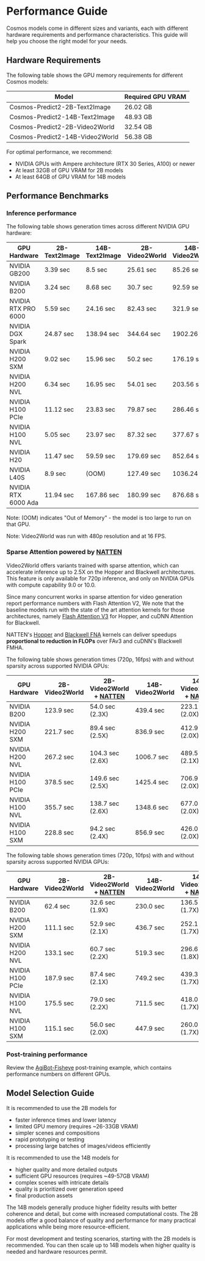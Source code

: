 # Performance Guide

Cosmos models come in different sizes and variants, each with different hardware requirements and performance characteristics. This guide will help you choose the right model for your needs.

## Hardware Requirements

The following table shows the GPU memory requirements for different Cosmos models:

| Model | Required GPU VRAM |
|-------|-------------------|
| Cosmos-Predict2-2B-Text2Image | 26.02 GB |
| Cosmos-Predict2-14B-Text2Image | 48.93 GB |
| Cosmos-Predict2-2B-Video2World | 32.54 GB |
| Cosmos-Predict2-14B-Video2World | 56.38 GB |

For optimal performance, we recommend:
* NVIDIA GPUs with Ampere architecture (RTX 30 Series, A100) or newer
* At least 32GB of GPU VRAM for 2B models
* At least 64GB of GPU VRAM for 14B models

## Performance Benchmarks

### Inference performance

The following table shows generation times across different NVIDIA GPU hardware:

| GPU Hardware | 2B-Text2Image | 14B-Text2Image | 2B-Video2World | 14B-Video2World |
|--------------|---------------|----------------|----------------|-----------------|
| NVIDIA GB200 | 3.39 sec | 8.5 sec | 25.61 sec | 85.26 sec |
| NVIDIA B200 | 3.24 sec | 8.68 sec | 30.7 sec | 92.59 sec |
| NVIDIA RTX PRO 6000 | 5.59 sec | 24.16 sec | 82.43 sec | 321.9 sec |
| NVIDIA DGX Spark | 24.87 sec | 138.94 sec | 344.64 sec | 1902.26 sec |
| NVIDIA H200 SXM | 9.02 sec | 15.96 sec | 50.2 sec | 176.19 sec |
| NVIDIA H200 NVL | 6.34 sec | 16.95 sec | 54.01 sec | 203.56 sec |
| NVIDIA H100 PCIe | 11.12 sec | 23.83 sec | 79.87 sec | 286.46 sec |
| NVIDIA H100 NVL | 5.05 sec | 23.97 sec | 87.32 sec | 377.67 sec |
| NVIDIA H20 | 11.47 sec | 59.59 sec | 179.69 sec | 852.64 sec |
| NVIDIA L40S | 8.9 sec | (OOM) | 127.49 sec | 1036.24 sec |
| NVIDIA RTX 6000 Ada | 11.94 sec | 167.86 sec | 180.99 sec | 876.68 sec |

Note: (OOM) indicates "Out of Memory" - the model is too large to run on that GPU.

Note: Video2World was run with 480p resolution and at 16 FPS.

### Sparse Attention powered by [NATTEN](https://natten.org)
Video2World offers variants trained with sparse attention, which can accelerate inference up to 2.5X
on the Hopper and Blackwell architectures.
This feature is only available for 720p inference, and only on NVIDIA GPUs with compute capability
9.0 or 10.0.

Since many concurrent works in sparse attention for video generation report performance numbers with
Flash Attention V2, We note that the baseline models run with the state of the art attention kernels
for those architectures, namely [Flash Attention V3](https://arxiv.org/abs/2407.08608) for Hopper,
and cuDNN Attention for Blackwell.

NATTEN's [Hopper](https://natten.org/backends/#hopper-fna-fmha) and
[Blackwell FNA](https://natten.org/backends/#blackwell-fna-fmha) kernels can deliver speedups
**proportional to reduction in FLOPs** over FAv3 and cuDNN's Blackwell FMHA.

The following table shows generation times (720p, 16fps) with and without sparsity across supported NVIDIA GPUs:

| GPU Hardware     | 2B-Video2World | 2B-Video2World + [NATTEN](https://natten.org) | 14B-Video2World | 14B-Video2World + [NATTEN](https://natten.org) |
|------------------|----------------|------------------|----------------|------------------|
| NVIDIA B200      | 123.9 sec      | 54.0 sec (2.3X)  | 439.4 sec      | 223.1 sec (2.0X) |
| NVIDIA H200 SXM  | 221.7 sec      | 89.4 sec (2.5X)  | 836.9 sec      | 412.9 sec (2.0X) |
| NVIDIA H200 NVL  | 267.2 sec      | 104.3 sec (2.6X) | 1006.7 sec     | 489.5 sec (2.1X) |
| NVIDIA H100 PCIe | 378.5 sec      | 149.6 sec (2.5X) | 1425.4 sec     | 706.9 sec (2.0X) |
| NVIDIA H100 NVL  | 355.7 sec      | 138.7 sec (2.6X) | 1348.6 sec     | 677.0 sec (2.0X) |
| NVIDIA H100 SXM  | 228.8 sec      | 94.2 sec (2.4X)  | 856.9 sec      | 426.0 sec (2.0X) |

The following table shows generation times (720p, 10fps) with and without sparsity across supported NVIDIA GPUs:

| GPU Hardware     | 2B-Video2World | 2B-Video2World + [NATTEN](https://natten.org) | 14B-Video2World | 14B-Video2World + [NATTEN](https://natten.org) |
|------------------|----------------|------------------|----------------|------------------|
| NVIDIA B200      | 62.4 sec       | 32.6 sec (1.9X)  | 230.0 sec      | 136.5 sec (1.7X) |
| NVIDIA H200 SXM  | 111.1 sec      | 52.9 sec (2.1X)  | 436.7 sec      | 252.1 sec (1.7X) |
| NVIDIA H200 NVL  | 133.1 sec      | 60.7 sec (2.2X)  | 519.3 sec      | 296.6 sec (1.8X) |
| NVIDIA H100 PCIe | 187.9 sec      | 87.4 sec (2.1X)  | 749.2 sec      | 439.3 sec (1.7X) |
| NVIDIA H100 NVL  | 175.5 sec      | 79.0 sec (2.2X)  | 711.5 sec      | 418.0 sec (1.7X) |
| NVIDIA H100 SXM  | 115.1 sec      | 56.0 sec (2.0X)  | 447.9 sec      | 260.0 sec (1.7X) |

### Post-training performance

Review the [AgiBot-Fisheye](post-training_video2world_agibot_fisheye.md) post-training example, which contains performance numbers on different GPUs.

## Model Selection Guide

It is recommended to use the 2B models for
- faster inference times and lower latency
- limited GPU memory (requires ~26-33GB VRAM)
- simpler scenes and compositions
- rapid prototyping or testing
- processing large batches of images/videos efficiently

It is recommended to use the 14B models for
- higher quality and more detailed outputs
- sufficient GPU resources (requires ~49-57GB VRAM)
- complex scenes with intricate details
- quality is prioritized over generation speed
- final production assets

The 14B models generally produce higher fidelity results with better coherence and detail, but come with increased computational costs. The 2B models offer a good balance of quality and performance for many practical applications while being more resource-efficient.

For most development and testing scenarios, starting with the 2B models is recommended. You can then scale up to 14B models when higher quality is needed and hardware resources permit.
